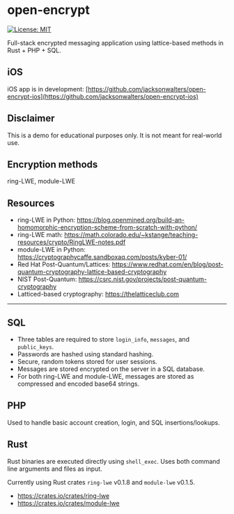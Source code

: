 # open-encrypt

[![License: MIT](https://img.shields.io/badge/License-MIT-brightgreen.svg)](https://opensource.org/licenses/MIT)

Full-stack encrypted messaging application using lattice-based methods in Rust + PHP + SQL.

## iOS

iOS app is in development: [https://github.com/jacksonwalters/open-encrypt-ios](https://github.com/jacksonwalters/open-encrypt-ios)

## Disclaimer

This is a demo for educational purposes only. It is not meant for real-world use.

## Encryption methods 

ring-LWE, module-LWE

## Resources

- ring-LWE in Python: https://blog.openmined.org/build-an-homomorphic-encryption-scheme-from-scratch-with-python/
- ring-LWE math: https://math.colorado.edu/~kstange/teaching-resources/crypto/RingLWE-notes.pdf
- module-LWE in Python: https://cryptographycaffe.sandboxaq.com/posts/kyber-01/
- Red Hat Post-Quantum/Lattices: https://www.redhat.com/en/blog/post-quantum-cryptography-lattice-based-cryptography
- NIST Post-Quantum: https://csrc.nist.gov/projects/post-quantum-cryptography
- Latticed-based cryptography: https://thelatticeclub.com

---

## SQL

- Three tables are required to store `login_info`, `messages`, and `public_keys`.
- Passwords are hashed using standard hashing. 
- Secure, random tokens stored for user sessions.
- Messages are stored encrypted on the server in a SQL database.
- For both ring-LWE and module-LWE, messages are stored as compressed and encoded base64 strings.

## PHP

Used to handle basic account creation, login, and SQL insertions/lookups. 

## Rust

Rust binaries are executed directly using `shell_exec`. Uses both command line arguments and files as input.

Currently using Rust crates `ring-lwe` v0.1.8 and `module-lwe` v0.1.5. 

- https://crates.io/crates/ring-lwe
- https://crates.io/crates/module-lwe
